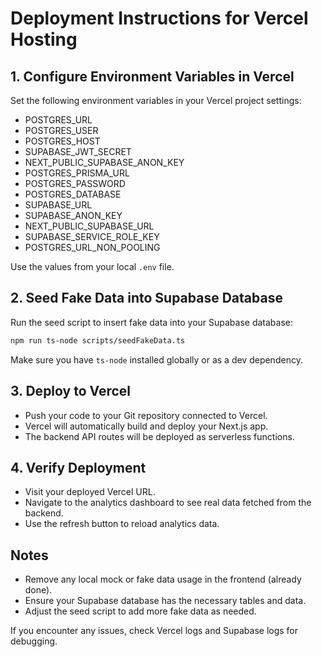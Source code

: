 # Deployment Instructions for Vercel Hosting

## 1. Configure Environment Variables in Vercel

Set the following environment variables in your Vercel project settings:

- POSTGRES_URL
- POSTGRES_USER
- POSTGRES_HOST
- SUPABASE_JWT_SECRET
- NEXT_PUBLIC_SUPABASE_ANON_KEY
- POSTGRES_PRISMA_URL
- POSTGRES_PASSWORD
- POSTGRES_DATABASE
- SUPABASE_URL
- SUPABASE_ANON_KEY
- NEXT_PUBLIC_SUPABASE_URL
- SUPABASE_SERVICE_ROLE_KEY
- POSTGRES_URL_NON_POOLING

Use the values from your local `.env` file.

## 2. Seed Fake Data into Supabase Database

Run the seed script to insert fake data into your Supabase database:

```bash
npm run ts-node scripts/seedFakeData.ts
```

Make sure you have `ts-node` installed globally or as a dev dependency.

## 3. Deploy to Vercel

- Push your code to your Git repository connected to Vercel.
- Vercel will automatically build and deploy your Next.js app.
- The backend API routes will be deployed as serverless functions.

## 4. Verify Deployment

- Visit your deployed Vercel URL.
- Navigate to the analytics dashboard to see real data fetched from the backend.
- Use the refresh button to reload analytics data.

## Notes

- Remove any local mock or fake data usage in the frontend (already done).
- Ensure your Supabase database has the necessary tables and data.
- Adjust the seed script to add more fake data as needed.

If you encounter any issues, check Vercel logs and Supabase logs for debugging.

